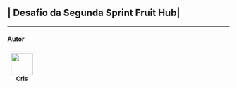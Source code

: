 ## | Desafio da Segunda Sprint Fruit Hub|


___
#### Autor
| [<img src="https://avatars.githubusercontent.com/u/113571898?v=4" width=50><br><sub>Cris</sub>](https://github.com/CristinaKulczynski) | 
| :---: |